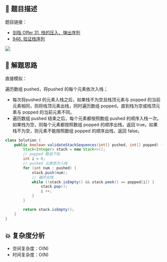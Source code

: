 ## 📃 题目描述

题目链接：

- [剑指 Offer 31. 栈的压入、弹出序列](https://leetcode.cn/problems/zhan-de-ya-ru-dan-chu-xu-lie-lcof/)
- [946. 验证栈序列](https://leetcode.cn/problems/validate-stack-sequences/)

![](https://cs-wiki.oss-cn-shanghai.aliyuncs.com/img/image-20221004122436798.png)

## 🔔 解题思路

直接模拟：

遍历数组 pushed，将pushed 的每个元素依次入栈；

- 每次将pushed 的元素入栈之后，如果栈不为空且栈顶元素与 popped 的当前元素相同，则将栈顶元素出栈，同时遍历数组  popped，直到栈为空或栈顶元素与 popped 的当前元素不同。
- 遍历数组 pushed 结束之后，每个元素都按照数组 pushed 的顺序入栈一次。如果栈为空，则每个元素都按照数组 popped 的顺序出栈，返回 true。如果栈不为空，则元素不能按照数组 popped 的顺序出栈，返回 false。


```java
class Solution {
    public boolean validateStackSequences(int[] pushed, int[] popped) {
        Stack<Integer> stack = new Stack<>();
        // popped 数组下标
        int i = 0;
        // pushed 元素依次入栈
        for (int num : pushed) {
            stack.push(num);
            // 循环出栈
            while (!stack.isEmpty() && stack.peek() == popped[i]) {
                stack.pop();
                i ++;
            }
        }

        return stack.isEmpty();
    }
}
```

## 💥 复杂度分析

- 空间复杂度：O(N)
- 时间复杂度：O(N)